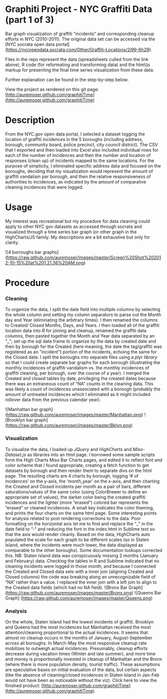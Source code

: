 Graphiti Project - NYC Graffiti Data (part 1 of 3)
============================

Bar graph visualization of graffiti "incidents" and corresponding cleanup efforts in NYC (2010-2011). 
The original data set can be accessed via the [NYC socrata open data portal] (https://nycopendata.socrata.com/Other/Graffiti-Locations/2j99-6h29).

Files in the repo represent the data (spreadsheets culled from the link above), R code (for reformating and transforming data) and the html/js markup for presenting the final time series visualization from these data. 

Further explanation can be found in the step-by-step below.

View the project as rendered on this git page: [http://auremoser.github.com/graphitiTime](http://auremoser.github.com/graphitiTime)

Description
============================
From the NYC.gov open data portal, I selected a dataset logging the location of graffiti incidences in the 5 boroughs (including address, borough, community board, police precinct, city council district). The CSV that I exported and then loaded into Excel also included individual rows for each of the number of incidences and then the number and location of responses (clean up) of incidents mapped to the same locations. For the purpose of simplicity, I eliminated specific address data and focused on the boroughs, deciding that my visualization would represent the amount of graffiti vandalism per borough, and then the relative responsiveness of authorities to incidences, as indicated by the amount of comparative cleaning incidences that were logged. 

Usage
============================
My interest was recreational but my procedure for data cleaning could apply to other NYC gov datasets as accessed through socrata and visualized through a time series bar graph (or other graph in the HighCharts/JS family. My descriptions are a bit exhaustive but only for clarity. 

![4 borroughs bar graphs] (https://raw.github.com/auremoser/images/master/Screen%20Shot%202012-10-15%20at%201.21.36%20AM.png)

Procedure
============================
### Cleaning ###
To organize the data, I split the date field into multiple columns by selecting the whole column and setting my column separators to parse out the Month day and Year (eliminating the arbitrary times). I then renamed the columns to Created/ Closed Months, Days, and Years.
I then loaded all of the graffiti location data into *R* for joining and cleanup, renamed the graffiti data columns, then pasted together the Month and Year data separated by an “_"; set up the sql data frame to organize by the data by created date and then by borough for the Created (here meaning, the date the tag/graffiti was registered as an "incident") portion of the incidents, echoing the same for the Closed date. I split the boroughs into separate files using a *plyr library* so that I could create separate bar graphs for each borough (illustrating the monthly incidences of graffiti vandalism vs. the monthly incidences of graffiti cleaning, per borough, over the course of a year). I merged the Created and closed tables by date, privileging the created dates because there was an extraneous count of “NA” counts in the cleaning data. This was likely a count of incidences unassociated with a borough (probably the amount of untreated incidences which I eliminated as it might included rollover data from the previous calendar year).

![Manhattan bar graph] (https://raw.github.com/auremoser/images/master/Manhattan.png)
![Brooklyn bar graph] (https://raw.github.com/auremoser/images/master/Bklyn.png)


### Visualization ###
To visualize the data, I loaded up *JQuery* and *HighCharts* and *Miso-Dataset.js* as libraries into an html page. I borrowed some sample scripts form the High Charts Miso Bar Charts pages, and edited it to reflect font and color scheme that I found appropriate, creating a fetch function to get datasets by borough and then render them to separate divs on the html page. The resulting charts are 4 charts by borough, logging ‘# of incidences’ on the y-axis, the ‘month_year’ on the x-axis, and then charting the Created and Closed incidents per month as a pair of bars, different saturations/values of the same color (using ColorBrewer to define an appropriate set of values), the darker color being the created graffiti incidences and the lighter (more “erased”) colored bar represents the “erased” or cleaned incidences. A small key indicates the color theming, and prints the four charts on the same html page. 
Some interesting points for analysis related to post rendering corrections to the data. Poor formatting on the horizontal axis let me to find and replace the “_” in the date field to “-“ and reducing the font in the index.html in Sublime text so that the axis would render cleanly. Based on the data, HighCharts auto populated the scale for each graph to be different scales (so in Staten Island, where the incidents were much lower, the data displayed as comparable to the other boroughs). Some documentation lookups corrected this. NB: Staten Island data was conspicuously missing 2 months (January and February) data. Checking the tables in R and Sublime indicated that no cleaning incidents were logged in those month, and because I connected the Created and Closed data sets with a inner join (aligning Created and Closed columns) the code was breaking along an unrecognizable field of “NA” rather than a value. I replaced the inner join with a left join to align to the Created data fields (which had no NA field).
![Bronx Bar Graph] (https://raw.github.com/auremoser/images/master/Bronx.png)
![Queens Bar Graph] (https://raw.github.com/auremoser/images/master/Queens.png)


### Analysis ###
On the whole, Staten Island had the lowest incidents of graffiti. Brooklyn and Queens had the most incidences but Manhattan received the most attention/cleaning proportional to the actual incidences. It seems that almost no cleanup occurs in the months of January, August-September across all boroughs. In March-May the most responsive cleanup rate mobilizes to outweigh actual incidences. Presumably, cleanup efforts decrease during vacation times (Winter and late summer), and more time and money is proportionally invested in cleanup of Manhattan and the Bronx (where there is more population density, tourist traffic). These assumptions are speculative bases on initial evaluation of the data, but certain aspects (like the absence of cleaning/closed incidences in Staten Island in Jan-Feb would not have been as noticeable without the viz). Click here to view the finished product: [http://auremoser.github.com/graphitiTime](http://auremoser.github.com/graphitiTime)



